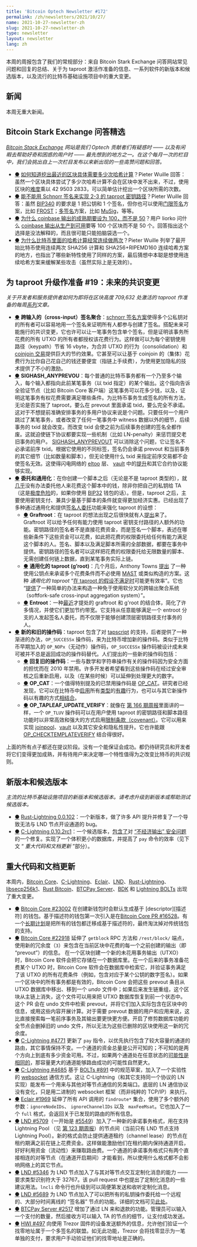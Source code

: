 ```yaml
---
title: 'Bitcoin Optech Newsletter #172'
permalink: /zh/newsletters/2021/10/27/
name: 2021-10-27-newsletter-zh 
slug: 2021-10-27-newsletter-zh 
type: newsletter
layout: newsletter
lang: zh
---
```


本周的周报包含了我们的常规部分：来自 Bitcoin Stark Exchange 问答网站常见问题和回复的总结、关于为 taproot 激活作准备的信息、一系列软件的新版本和候选版本，以及流行的比特币基础设施项目中的重大变更。

## 新闻 

本周无重大新闻。

## Bitcoin Stark Exchange 问答精选

*[Bitcoin Stack Exchange][Bitcoin Stack Exchange] 网站是我们 Optech 贡献者们有疑惑时 —— 以及有闲暇去帮助好奇和困惑的用户时 —— 最先想到的地方之一。在这个每月一次的栏目中，我们会挑出自上一次栏目发布以来新出现的一些高赞问题和回答。*

- <a id="where-to-find-the-exact-number-of-hashes-required-to-mine-most-recent-block" href="#where-to-find-the-exact-number-of-hashes-required-to-mine-most-recent-block)">●</a> [如何知道挖出最近的区块具体需要多少次哈希计算][Where to find the exact number of hashes required to mine most recent block?]？Pieter Wuille 回答：虽然一个区块具体尝试了多少次哈希计算不会在区块中发不出来，不过，使用区块的[难度][difficulty]乘以 42 9503 2833，可以简单估计挖出一个区块所需的次数。
- <a id="using-a-2-of-3-taproot-keypath-with-schnorr-signatures" href="#using-a-2-of-3-taproot-keypath-with-schnorr-signatures)">●</a> [能不能用 Schnorr 签名来实现 2-3 的 taproot 密钥路径][Using a 2-of-3 taproot keypath with schnorr signatures?]？Pieter Wuille 回答：虽然 [BIP340][BIP340] 的要求是 1 把公钥和 1 个签名，但你也可以使用[门限签名][threshold signature]方案，比如 [FROST][FROST]；[多签名][multisignature]方案，比如 [MuSig][MuSig]，等等。
- <a id="why-coinbase-maturity-is-defined-to-be-100-and-not-50" href="#why-coinbase-maturity-is-defined-to-be-100-and-not-50)">●</a> [为什么 coinbase 输出的成熟期要设为 100，而不是 50][Why coinbase maturity is defined to be 100 and not 50?]？用户 liorko 问什么 [coinbase 输出从生产到可用][coinbase maturity]要等 100 个区块而不是 50 个。回答指出这个选择是没法解释的，而且很可能只能拍脑袋选一个。
- <a id="why-does-bitcoin-use-double-hashing-so-often" href="#why-does-bitcoin-use-double-hashing-so-often)">●</a> [为什么比特币里面的哈希计算经常连续做两次][Why does Bitcoin use double hashing so often?]？Pieter Wuille 列举了最开始比特币使用连续两次 SHA256 计算和 SHA256+RIPEMD160 连续哈希方案的地方，也指出了哪些新特性使用了同样的方案，最后猜想中本聪是想使用连续哈希方案来缓解某些攻击（虽然实际上是无效的）。

## 为 taproot 升级作准备 #19：未来的共识变更

*关于开发者和服务提供者如何为即将在区块高度 709,632 处激活的 taproot 作准备的每周[系列][series]文章。*

- <a id="cross-input-signature-aggregation" href="#cross-input-signature-aggregation)">●</a> **跨输入的（cross-input）签名聚合**：[schnorr 签名方案][schnorr signatures]使得多个公私钥对的所有者可以容易地用一个签名来证明所有人都参与创建了签名。搭配未来可能施行的共识变更，它也许可以让一笔事务包含单个签名，但是证明该事务所花费的所有 UTXO 的所有者都授权该花费行为。这样做可以为每个密钥使用路径（keypath）节省 16 vbyte，为合并 UTXO 的行为（consolidation）和 [coinjoin 交易][coinjoins]提供巨大的节约效果。它甚至可以让基于 coinjoin 的（集体）花费行为比你自己花自己的钱还要便宜（指链上手续费），为使用更加隐私的技术提供了不小的激励。
- <a id="sighash-anyprevout" href="#sighash-anyprevout)">●</a>  **SIGHASH_ANYPREVOU**：每个普通的比特币事务都有一个乃至多个输入，每个输入都指向此前某笔事务（以 txid 指定）的某个输出。这个指向告诉全验证节点（比如 Bitcoin Core 客户端）这笔事务可以花多少钱，以及，证明这笔事务有权花费需要满足哪些条件。为比特币事务生成签名的所有方法，无论是否实施了 taproot，要么在 prevout 里面承诺 txid，要么完全不承诺。
  这对于不想提前准确安排事务的多用户协议来说是个问题。只要任何一个用户跳过了某笔事务，或者改变了任何一笔事务中 witness 数据以外的细节，后续事务的 txid 就会改变。而改变 txid 会使之前为后续事务创建的签名全都作废。这就迫使链下协议都要实现一些机制（比如 LN-penalty）来惩罚提交老旧事务的用户。
  [SIGHASH_ANYPREVOUT][SIGHASH_ANYPREVOUT] 可以消除这个问题，它让签名不必承诺前序 txid。根据它使用的不同标签，签名仍会承诺 prevout 和当前事务的其它细节（比如数量和脚本），但无论使用什么 txid 来指定前序交易都不会使签名无效。这使得闪电网络的 [eltoo][eltoo] 层、 [vault][vaults] 中的[提升][improvements]和其它合约协议能够实现。
- <a id="delegation-and-generalization" href="#delegation-and-generalization)">●</a>  **委托和通用化**：在你创建一个脚本之后（无论是不是 taproot 类型的），就[几乎][almost]没有办法委托他人来花费这个脚本中的钱，除非你把自己的私钥给 TA（这是[极度危险][extremely dangerous]的，如果你使用 [BIP32][BIP32] 钱包的话）。但是，taproot 之后，主要使用密钥支付、兼具少量基于脚本的条件就变得更加经济实惠。已经出现了多种通过通用化和提供[签名人委托][signer delegation]功能来强化 taproot 的设想：
  - <a id="graftroot" href="#graftroot)">●</a> **Graftroot**：在 taproot 的想法出现之后很快就有人[提出][proposed]来了。Graftroot 可以给予任何有能力使用 taproot 密钥支付路径的人额外的功能。密钥路径的签名者不是直接花费资金，而是签名一个脚本，表述在哪些新条件下这些资金可以花费，如此把花费的权限委托给任何有能力满足这个脚本的人。签名、脚本以及满足脚本所需的全部数据，都要在事务中提供。密钥路径的签名者可以这样把花费的权限委托给无限数量的脚本、无需创建任何链上数据，直到某笔事务实际上链。
  -  <a id="generalized-taproot-g-root" href="#generalized-taproot-g-root)">●</a> **通用化的 taproot (g’root)**：几个月后，Anthony Towns [提出][suggested] 了一种使用公钥点来承诺多个花费条件而不必使用 [MAST][MAST] 或类似构造的方案。这种 *通用化的 taproot*  “[在 taproot 的假设不满足时][where the taproot assumption doesn’t hold]可能更有效率”。它也 “[提供][offers]了一种简单的办法来构造一种免于使用软分叉的跨输出聚合系统（softfork-safe cross-input aggregation system）”。
  -  <a id="entroot" href="#entroot)">●</a> **Entroot**：一种[最近][more recent]才提处的 graftroot 和 g'root 的结合体，简化了许多情况，并使它们更加节约带宽。它支持从任意能够满足一个 entroot 分支的人发起签名人委托，而不仅限于能够创建顶层密钥路径支付事务的人。
- <a id="new-and-old-opcodes" href="#new-and-old-opcodes)">●</a> **新的和旧的操作码**：taproot 包含了对 [tapscript][tapscript] 的支持，后者提供了一种渐进的办法，`OP_SUCCESSx` 操作码，来为比特币增加新的操作码。类似于比特币早期加入的 `OP_NOPx`（无动作）操作码，`OP_SUCCESSx` 操作码被设计成未来可被并不总是返回成功的操作码替代。人们提出的一些新的操作码包括：
  - <a id="restore-old-opcodes" href="#restore-old-opcodes)">●</a> **回复旧的操作码**：一些与数学和字符串操作有关的操作码因为安全方面的担忧而在 2010 年禁用。许多开发者希望看到这些操作码在经过安全审核之后重新启用，以及（在某些时候）可以延伸到处理更大的数字。
  - <a id="op-cat" href="#op-cat)">●</a> **OP_CAT**：一个值得特别提及的已禁用操作码是 [OP_CAT][OP_CAT]。研究者已经发现，它可以在比特币中[启用][enable]所有[类型][sorts]的[有趣][interesting]行为，也可以与其它新操作码以有趣的方式[相结合][combined]。
  - <a id="op-tapleaf-update-verify" href="#op-tapleaf-update-verify)">●</a> **OP_TAPLEAF_UPDATE_VERIFY**：就像在 [第 166 期周报][Newsletter #166]里面讲的一样，一个 `OP_TLUV` 操作码可以在用户使用 taproot 的密钥路径和脚本路径功能时以非常高效和强大的方式启用[限制条款（covenant）][covenants]。它可以用来实现 [joinpool][joinpools]、[vault][vaults] 以及其它安全和隐私性提升。它也许能跟[OP_CHECKTEMPLATEVERIFY][OP_CHECKTEMPLATEVERIFY] 结合得很好。

上面的所有点子都还在提议阶段。没有一个能保证会成功。都仍待研究员和开发者将它们变得更加成熟，并有待用户来决定哪一个特性值得为之改变比特币的共识规则。

## 新版本和候选版本

*主流的比特币基础设施项目的新版本和候选版本。请考虑升级到新版本或帮助测试候选版本。*

- <a id="rust-lightning-0-0-102" href="#rust-lightning-0-0-102)">●</a> [Rust-Lightning 0.0.102][Rust-Lightning 0.0.102]：一个新版本，做了许多 API 提升并修复了一个导致无法与 LND 节点开设通道的 bug。
- <a id="c-lightning-0-10-2rc1" href="#c-lightning-0-10-2rc1)">●</a> [C-Lightning 0.10.2rc1][C-Lightning 0.10.2rc1]：一个候选版本，[包含了][includes]对 [“不经济输出” 安全问题][uneconomical outputs security issue]的一个修复。实现了一个体积更小的数据库，并提高了 `pay` 命令的效率（见下文 “ *重大代码和文档更新* ”部分）。

## 重大代码和文档更新

本周内，[Bitcoin Core][Bitcoin Core]、[C-Lightning][C-Lightning]、[Eclair][Eclair]、[LND][LND]、[Rust-Lightning][Rust-Lightning]、[libsecp256k1][libsecp256k1]、[Rust Bitcoin][Rust Bitcoin]、[BTCPay Server][BTCPay Server]、[BDK][BDK] 和 [Lightning BOLTs][Lightning BOLTs] 出现了重大变更。

- <a id="bitcoin-core-23002" href="#bitcoin-core-23002)">●</a> [Bitcoin Core #23002][Bitcoin Core #23002] 在创建新钱包时会默认生成基于 [descriptor][描述符] 的钱包。基于描述符的钱包第一次引入是在[Bitcoin Core PR #16528][Bitcoin Core PR #16528]。有一个[长期计划][long-term plan]是把所有的钱包都迁移成基于描述符的，最终淘汰掉对传统钱包的支持。
- <a id="bitcoin-core-22918" href="#bitcoin-core-22918)">●</a> [Bitcoin Core #22918][Bitcoin Core #22918] 延伸了 `getblock` RPC 方法和 `/rest/block/` 端点，使用新的冗余度（`3`）来包含在当前区块中花费的每一个之前创建的输出（即 “prevout”）的信息。
  在一个区块创建一个新的未花用事务输出（UTXO）时，Bitcoin Core 软件会把它存储在一个数据库里。在一个后来的事务准备花费某个 UTXO 时，Bitcoin Core 软件会在数据库中检索它，并验证事务满足了该 UTXO 的所有花费条件（例如，包含对应于某个公钥的数字签名）。如果一个区块中的所有事务都是有效的，Bitcoin Core 会把这些 prevout 条目从 UTXO 数据库中移出、移到一个 *undo* 文件中；如果后来发生链重组，这个区块从主链上消失，这个文件可以用来把 UTXO 数据库恢复到前一个状态中。
  这个 PR 会在 undo 文件中检索 prevout，并将它们加入实际包含在区块中的信息，或用这些内容开展计算。对于需要 prevout 数据的用户和应用来说，这比直接搜索每一笔前序事务及其输出要更快更方便。开启了修剪数据库功能的全节点会删掉旧的 undo 文件，所以无法为这些已删除的区块使用这一新的冗余度。
- <a id="c-lightning-4771" href="#c-lightning-4771)">●</a> [C-Lightning #4771][C-Lightning #4771] 更新了 `pay` 指令，以优先执行包含了较大容量的通道的路由，其它事情保持不变。一个通道的资金总量是公开可知的；不可知的是两个方向上到底有多少资金可用。不过，如果两个通道处在任意状态的[可能性是相同的][equal probability]，那容量更大的通道能够路由成功的可能性自然更大。
- <a id="c-lightning-4685" href="#c-lightning-4685)">●</a> [C-Lightning #4685][C-Lightning #4685] 基于 [BOLTs #891][BOLTs #891] 中的规范草案，加入了一个实验性的 [websocket][websocket] 通信方式。这让 C-Lightning（和其它支持同一个协议的 LN 实现）能发布一个用来与其他对等节点通信的另类端口。底层的 LN 通信协议没有变化，只是用二进制的 websocket 框架（而非纯粹的 TCP/IP）来执行。
- <a id="eclair-1969" href="#eclair-1969)">●</a> [Eclair #1969][Eclair #1969] 延伸了所有 API 调用的 `findroute*` 集合，使用了多个额外的参数：`ignoreNodeIDs`、 `ignoreChannelIDs` 以及 ` maxFeeMsat`。它也加入了一个 `full` 格式，会返回关于已发现的路由的所有信息。
- <a id="lnd-5709" href="#lnd-5709)">●</a> [LND #5709][LND #5709]（一开始是 [#5549][#5549]）加入了一种新的承诺事务格式，用在支持 Lightning Pool （见 [第 123 期周报][Newsletter #123]）的节点间（当前只有 LND 节点支持 Lightning Pool）。新的格式会防止提供通道租约（channel lease）的节点在租约期满之前在链上花费资金。这样做能激励他们在租约期内保持通道开启，好好利用资金（流动性）来赚取路由费。一个通道的承诺事务格式只有两个直接相连的对等节点（在通道开启期间）才能看到，所以使用什么格式都不会影响网络上的其它节点。
- <a id="lnd-5346" href="#lnd-5346)">●</a> [LND #5346][LND #5346] 为 LND 节点加入了与其对等节点交互定制化消息的能力 —— 要求类型识别符大于 32767。该 pull request 中也提出了定制化消息的一些建议用法。`lncli` 命令行也升级到可以简便第发送和收听定制化消息。
- <a id="lnd-5689" href="#lnd-5689)">●</a> [LND #5689][LND #5689] 为 LND 节点加入了可以把所有的私钥操作委托给一个远程的、大部分时间离线的 “签名器” 节点的功能。详细的文档可见[此处][here]。
- <a id="btcpay-server-2517" href="#btcpay-server-2517)">●</a> [BTCPay Server #2517][BTCPay Server #2517] 增加了通过 LN 来和退款的功能。管理员可以输入一个支付的数量，然后接收方可以输入 TA 的节点的细节，让支付成功发送。
- <a id="hwi-497" href="#hwi-497)">●</a> [HWI #497][HWI #497] 向使用 Trezor 固件的设备发送额外的信息，允许他们验证一个找零地址属于一个多签名的联盟。如无此功能，Trezor 会将找零显示为一笔单独的支付，要求用户手动验证他们的找零地址是正确的。





[Bitcoin Stack Exchange]:https://bitcoin.stackexchange.com/

[Where to find the exact number of hashes required to mine most recent block?]:https://bitcoin.stackexchange.com/a/110330

[difficulty]:https://en.bitcoin.it/wiki/Difficulty

[Using a 2-of-3 taproot keypath with schnorr signatures?]:https://bitcoin.stackexchange.com/a/110249

[BIP340]:https://github.com/bitcoin/bips/blob/master/bip-0340.mediawiki

[threshold signature]:https://bitcoinops.org/en/topics/threshold-signature/

[FROST]:https://eprint.iacr.org/2020/852.pdf

[multisignature]:https://bitcoinops.org/en/topics/multisignature/

[MuSig]:https://bitcoinops.org/en/topics/musig/

[Why coinbase maturity is defined to be 100 and not 50?]:https://bitcoin.stackexchange.com/a/110085

[coinbase maturity]:https://bitcoin.stackexchange.com/a/1992/87121

[Why does Bitcoin use double hashing so often?]:https://bitcoin.stackexchange.com/a/110065

[series]:https://bitcoinops.org/en/preparing-for-taproot/

[schnorr signatures]:https://bitcoinops.org/en/topics/schnorr-signatures/

[coinjoins]:https://bitcoinops.org/en/topics/coinjoin/

[SIGHASH_ANYPREVOUT]:https://bitcoinops.org/en/topics/sighash_anyprevout/

[eltoo]:https://bitcoinops.org/en/topics/eltoo/

[improvements]:https://bitcoinops.org/en/preparing-for-taproot/#vaults-with-taproot

[vaults]:https://bitcoinops.org/en/topics/vaults/

[almost]:https://bitcoinops.org/en/newsletters/2021/03/24/#signing-delegation-under-existing-consensus-rules

[extremely dangerous]:https://github.com/bitcoin/bips/blob/master/bip-0032.mediawiki#implications

[BIP32]:https://github.com/bitcoin/bips/blob/master/bip-0032.mediawiki

[signer delegation]:https://bitcoinops.org/en/topics/signer-delegation/

[proposed]:https://lists.linuxfoundation.org/pipermail/bitcoin-dev/2018-February/015700.html

[suggested]:https://lists.linuxfoundation.org/pipermail/bitcoin-dev/2018-July/016249.html

[MAST]:https://bitcoinops.org/en/topics/mast/

[where the taproot assumption doesn’t hold]:https://bitcoinops.org/en/preparing-for-taproot/#is-cooperation-always-an-option

[offers]:https://lists.linuxfoundation.org/pipermail/bitcoin-dev/2018-October/016461.html

[more recent]:https://gist.github.com/sipa/ca1502f8465d0d5032d9dd2465f32603

[tapscript]:https://bitcoinops.org/en/topics/tapscript/

[OP_CAT]:https://bitcoinops.org/en/topics/op_checksigfromstack/#relationship-to-op_cat

[enable]:https://blockstream.com/2015/08/24/en-treesignatures/#h.2lysjsnoo7jd

[sorts]:https://rubin.io/blog/2021/07/06/quantum-bitcoin/

[interesting]:https://www.wpsoftware.net/andrew/blog/cat-and-schnorr-tricks-i.html

[combined]:https://bitcoinops.org/en/topics/op_checksigfromstack/

[Newsletter #166]:https://bitcoinops.org/en/newsletters/2021/09/15/#covenant-opcode-proposal

[covenants]:https://bitcoinops.org/en/topics/covenants/

[joinpools]:https://bitcoinops.org/en/topics/joinpools/

[vaults]:https://bitcoinops.org/en/topics/vaults/

[OP_CHECKTEMPLATEVERIFY]:https://bitcoinops.org/en/topics/op_checktemplateverify/

[Rust-Lightning 0.0.102]:https://github.com/rust-bitcoin/rust-lightning/releases/tag/v0.0.102

[C-Lightning 0.10.2rc1]:https://github.com/ElementsProject/lightning/releases/tag/v0.10.2rc1

[includes]:https://twitter.com/Snyke/status/1452260691939938312

[uneconomical outputs security issue]:https://bitcoinops.org/en/newsletters/2021/10/13/#ln-spend-to-fees-cve

[Bitcoin Core]:https://github.com/bitcoin/bitcoin

[C-Lightning]:https://github.com/ElementsProject/lightning

[Eclair]:https://github.com/ACINQ/eclair

[LND]:https://github.com/lightningnetwork/lnd/

[Rust-Lightning]:https://github.com/rust-bitcoin/rust-lightning

[libsecp256k1]:https://github.com/bitcoin-core/secp256k1

[Rust Bitcoin]:https://github.com/rust-bitcoin/rust-bitcoin

[BTCPay Server]:https://github.com/btcpayserver/btcpayserver/

[BDK]:https://github.com/bitcoindevkit/bdk

[Lightning BOLTs]:https://github.com/lightningnetwork/lightning-rfc/

[Bitcoin Core #23002]:https://github.com/bitcoin/bitcoin/issues/23002

[descriptor]:https://bitcoinops.org/en/topics/output-script-descriptors/

[Bitcoin Core PR #16528]:https://bitcoinops.org/en/newsletters/2020/05/06/#bitcoin-core-16528

[long-term plan]:https://github.com/bitcoin/bitcoin/issues/20160

[Bitcoin Core #22918]:https://github.com/bitcoin/bitcoin/issues/22918

[C-Lightning #4771]:https://github.com/ElementsProject/lightning/issues/4771

[equal probability]:https://bitcoinops.org/en/newsletters/2021/03/31/#paper-on-probabilistic-path-selection

[C-Lightning #4685]:https://github.com/ElementsProject/lightning/issues/4685

[websocket]:https://en.wikipedia.org/wiki/WebSocket

[BOLTs #891]:https://github.com/lightningnetwork/lightning-rfc/issues/891

[Eclair #1969]:https://github.com/ACINQ/eclair/issues/1969

[LND #5709]:https://github.com/lightningnetwork/lnd/issues/5709

[#5549]:https://github.com/lightningnetwork/lnd/issues/5549

[Newsletter #123]:https://bitcoinops.org/en/newsletters/2020/11/11/#incoming-channel-marketplace

[LND #5346]:https://github.com/lightningnetwork/lnd/issues/5346

[LND #5689]:https://github.com/lightningnetwork/lnd/issues/5689

[here]:https://github.com/guggero/lnd/blob/d43854aa34ca0c2d0dfa12b06f299def39b512fb/docs/remote-signing.md

[BTCPay Server #2517]:https://github.com/btcpayserver/btcpayserver/issues/2517

[HWI #497]:https://github.com/bitcoin-core/HWI/issues/497

